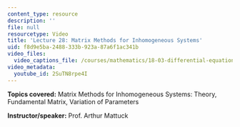 ```yaml
---
content_type: resource
description: ''
file: null
resourcetype: Video
title: 'Lecture 28: Matrix Methods for Inhomogeneous Systems'
uid: f8d9e5ba-2488-333b-923a-87a6f1ac341b
video_files:
  video_captions_file: /courses/mathematics/18-03-differential-equations-spring-2010/video-lectures/lecture-28-matrix-methods-for-inhomogeneous-systems/2SuTN8rpe4I.vtt
video_metadata:
  youtube_id: 2SuTN8rpe4I
---
```


**Topics covered:** Matrix Methods for Inhomogeneous Systems: Theory, Fundamental Matrix, Variation of Parameters

**Instructor/speaker:** Prof. Arthur Mattuck